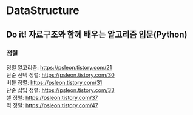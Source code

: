 # DataStructure

Do it! 자료구조와 함께 배우는 알고리즘 입문(Python)
--

### 정렬
정렬 알고리즘: https://psleon.tistory.com/21 <br>
단순 선택 정렬: https://psleon.tistory.com/30 <br>
버블 정렬: https://psleon.tistory.com/31 <br>
단순 삽입 정렬: https://psleon.tistory.com/33 <br>
셸 정렬: https://psleon.tistory.com/37 <br>
퀵 정렬: https://psleon.tistory.com/47 <br>
